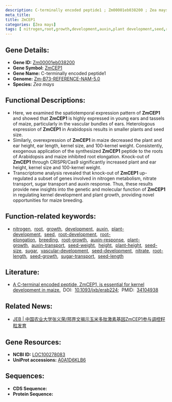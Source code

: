 ```yaml
---
description: C-terminally encoded peptide1 ; Zm00001eb038200 ; Zea mays
meta_title:
title: ZmCEP1
categories: [Zea mays]
tags: [ nitrogen,root,growth,development,auxin,plant development,seed,root development,root elongation,breeding,root growth,auxin response,plant growth,auxin transport,seed weight,height,plant height,seed size,sugar,vascular development,seed development,nitrate,root length,seed growth,sugar transport,seed length ]
---
```


## Gene Details:
- **Gene ID:**	[Zm00001eb038200](https://www.maizegdb.org/gene_center/gene/Zm00001eb038200)
- **Gene Symbol:** <u>ZmCEP1</u>
- **Gene Name:** C-terminally encoded peptide1
- **Genome:** [Zm-B73-REFERENCE-NAM-5.0](https://www.maizegdb.org/genome/assembly/Zm-B73-REFERENCE-NAM-5.0)
- **Species:** *Zea mays*

## Functional Descriptions:
   - Here, we examined the spatiotemporal expression pattern of **ZmCEP1** and showed that **ZmCEP1** is highly expressed in young ears and tassels of maize, particularly in the vascular bundles of ears. Heterologous expression of **ZmCEP1** in Arabidopsis results in smaller plants and seed size.
   - Similarly, overexpression of **ZmCEP1** in maize decreased the plant and ear height, ear length, kernel size, and 100-kernel weight. Consistently, exogenous application of the synthesized **ZmCEP1** peptide to the roots of Arabidopsis and maize inhibited root elongation. Knock-out of **ZmCEP1** through CRISPR/Cas9 significantly increased plant and ear height, kernel size and 100-kernel weight.
   - Transcriptome analysis revealed that knock-out of **ZmCEP1** up-regulated a subset of genes involved in nitrogen metabolism, nitrate transport, sugar transport and auxin response. Thus, these results provide new insights into the genetic and molecular function of **ZmCEP1** in regulating kernel development and plant growth, providing novel opportunities for maize breeding.

## Function-related keywords:
- [nitrogen](/tags/nitrogen/),&nbsp;&nbsp;[root](/tags/root/),&nbsp;&nbsp;[growth](/tags/growth/),&nbsp;&nbsp;[development](/tags/development/),&nbsp;&nbsp;[auxin](/tags/auxin/),&nbsp;&nbsp;[plant-development](/tags/plant-development/),&nbsp;&nbsp;[seed](/tags/seed/),&nbsp;&nbsp;[root-development](/tags/root-development/),&nbsp;&nbsp;[root-elongation](/tags/root-elongation/),&nbsp;&nbsp;[breeding](/tags/breeding/),&nbsp;&nbsp;[root-growth](/tags/root-growth/),&nbsp;&nbsp;[auxin-response](/tags/auxin-response/),&nbsp;&nbsp;[plant-growth](/tags/plant-growth/),&nbsp;&nbsp;[auxin-transport](/tags/auxin-transport/),&nbsp;&nbsp;[seed-weight](/tags/seed-weight/),&nbsp;&nbsp;[height](/tags/height/),&nbsp;&nbsp;[plant-height](/tags/plant-height/),&nbsp;&nbsp;[seed-size](/tags/seed-size/),&nbsp;&nbsp;[sugar](/tags/sugar/),&nbsp;&nbsp;[vascular-development](/tags/vascular-development/),&nbsp;&nbsp;[seed-development](/tags/seed-development/),&nbsp;&nbsp;[nitrate](/tags/nitrate/),&nbsp;&nbsp;[root-length](/tags/root-length/),&nbsp;&nbsp;[seed-growth](/tags/seed-growth/),&nbsp;&nbsp;[sugar-transport](/tags/sugar-transport/),&nbsp;&nbsp;[seed-length](/tags/seed-length/)

## Literature:
   - [A C-terminal encoded peptide, ZmCEP1, is essential for kernel development in maize.]( https://academic.oup.com/jxb/article/72/15/5390/6295359?login=true)&nbsp;&nbsp;DOI:&nbsp;&nbsp;[10.1093/jxb/erab224](https://academic.oup.com/jxb/article/72/15/5390/6295359?login=true);&nbsp;&nbsp;PMID:&nbsp;&nbsp;[34104938](https://pubmed.ncbi.nlm.nih.gov/34104938/)

## Related News:
   - [JEB | 中国农业大学张义荣/邢界文揭示玉米多肽激素基因ZmCEP1参与调控籽粒发育](https://mp.weixin.qq.com/s?__biz=Mzg3MDEwNDEyMg==&mid=2247511983&idx=5&sn=18430cf3dd16d90cf3b420285f837768&chksm=ce9002faf9e78bec791a34eb389d0aca93537979b1a717c3cd72a39cc5d1fce91c8d01477459&scene=27#wechat_redirect)

## Gene Resources:
- **NCBI ID:** [LOC100278083](https://www.ncbi.nlm.nih.gov/gene/?term=LOC100278083)
- **UniProt accessions:** [A0A1D6KLB6](https://www.uniprot.org/uniprotkb/A0A1D6KLB6/entry)



## Sequences:
- **CDS Sequence:**
- **Protein Sequence:**

